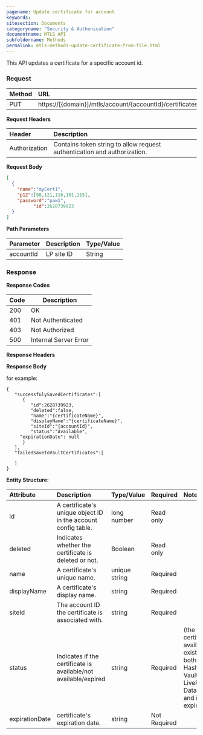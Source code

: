 ```yaml
---
pagename: Update certificate for account
keywords:
sitesection: Documents
categoryname: "Security & Authenication"
documentname: MTLS API
subfoldername: Methods
permalink: mtls-methods-update-certificate-from-file.html
---
```


This API updates a certificate for a specific account id.

### Request

 |Method|      URL|  
 |:--------  |:---  |
 |PUT|  https://[{domain}]/mtls/account/{accountId}/certificates |


**Request Headers**

 |Header         |Description  |
 |:------|        :--------  |
 |Authorization|    Contains token string to allow request authentication and authorization.  |

**Request Body**

```JSON
[
  {
  	"name":"myCert1",
  	"p12":[98,121,116,101,115],
  	"password":"paw1",
          "id":2628739923
  }
]
```

**Path Parameters**

|Parameter|  Description|  Type/Value |
|:------    |:--------    |:--------|
|accountId|  LP site ID |   String |

### Response

**Response Codes**

| Code | Description           |
|------|-----------------------|
| 200  | OK                    |
| 401  | Not Authenticated     |
| 403  | Not Authorized        |
| 500  | Internal Server Error |


**Response Headers**

**Response Body**

for example:

```
{  
   "successfulySavedCertificates":[  
      {  
         "id":2628739923,
         "deleted":false,
         "name":"{certificateName}",
         "displayName":"{certificateName}",
         "siteId":"{accountId}",
         "status":"Available",
	 "expirationDate": null
      }
   ],
   "failedSaveToVaultCertificates":[  

   ]
}
```


**Entity Structure:**

| Attribute | Description  | Type/Value | Required | Notes |
| :------   | :--------    | :-------- | :--- | :--- |
| id | A certificate's unique object ID in the account config table. | long number | Read only | |
| deleted   | Indicates whether the certificate is deleted or not. | Boolean | Read only | |
| name | A certificate's unique name. | unique string | Required | |
| displayName    | A certificate's display name.  | string | Required | |
| siteId | The account ID the certificate is associated with. | string | Required | |
| status | Indicates if the certificate is available/not available/expired | string | Required | (the certificate is available if it exists at both Hashicorp Vault and LivePerson's Data Base and if isn't expired)|
| expirationDate | certificate's expiration date. | string | Not Required | |
